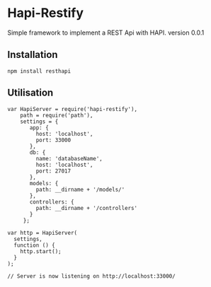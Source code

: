 Hapi-Restify
=================

Simple framework to implement a REST Api with HAPI.
version 0.0.1

## Installation
```
npm install resthapi
```

## Utilisation
```
var HapiServer = require('hapi-restify'),
    path = require('path'),
    settings = {
       app: {
         host: 'localhost',
         port: 33000
       },
       db: {
         name: 'databaseName',
         host: 'localhost',
         port: 27017
       },
       models: {
         path: __dirname + '/models/'
       },
       controllers: {
         path: __dirname + '/controllers'
       }
     };

var http = HapiServer(
  settings,
  function () {
    http.start();
  }
);

// Server is now listening on http://localhost:33000/
```
